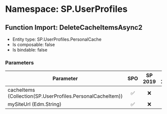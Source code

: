 # Namespace: SP.UserProfiles

## Function Import: DeleteCacheItemsAsync2

- Entity type: SP.UserProfiles.PersonalCache
- Is composable: false
- Is bindable: false

### Parameters

Parameter | SPO | SP 2019 | SP 2016 | SP 2013
----------|:---:|:-------:|:-------:|:-------:
cacheItems (Collection(SP.UserProfiles.PersonalCacheItem)) | ✅ | ❌ | ❌ | ❌
mySiteUrl (Edm.String) | ✅ | ❌ | ❌ | ❌